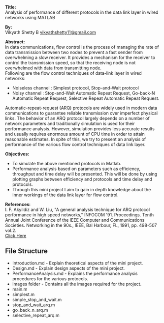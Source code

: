 

**Title:** <br>
Analysis of performance of different protocols in the data link layer in wired networks using MATLAB

**By:** <br>
Vikyath Shetty B  <vikyathshetty11@gmail.com>  <br>

**Abstract:** <br>
In data communications, flow control is the process of managing the rate of data transmission between two nodes to prevent a fast sender from overwhelming a slow receiver. It provides a mechanism for the receiver to control the transmission speed, so that the receiving node is not overwhelmed with data from transmitting node. 
<br>
Following are the flow control techniques of data-link layer in wired networks:<br>
* Noiseless channel : Simplest protocol, Stop-and-Wait protocol
* Noisy channel : Stop-and-Wait Automatic Repeat Request, Go-back-N Automatic Repeat Request, Selective Repeat Automatic Repeat Request.

Automatic-repeat-request (ARQ) protocols are widely used in modern data communications to guarantee reliable transmission over imperfect physical links.  The behavior of an ARQ protocol largely depends on a number of network parameters and traditionally simulation is used for their performance analysis. However, simulation provides less accurate results and usually requires enormous amount of CPU time in order to attain reasonable estimates. In spite of this, we try to present an analysis of performance of the various flow control techniques of data link layer.
<br>

**Objectives:** <br>
* To simulate the above mentioned protocols in Matlab. 
* Performance analysis based on parameters such as efficiency, throughput and time  delay will be presented. This will be done by using plotting graphs between efficiency and protocols and time delay and protocols.
* Through this mini project I aim to gain in depth knowledge about the inner workings of the data link layer for flow control.

**References:**<br>
I. F. Akyildiz and W. Liu, "A general analysis technique for ARQ protocol performance in high speed networks," INFOCOM '91. Proceedings. Tenth Annual Joint Conference of the IEEE Computer and Communications Societies. Networking in the 90s., IEEE, Bal Harbour, FL, 1991, pp. 498-507 vol.2. <br>
[Click Here](http://ieeexplore.ieee.org/document/147545/) <br>

## File Structure


* Introduction.md - Explain theoretical aspects of the mini project. 
* Design.md - Explain design aspects of the mini project.
* PerformanceAnalysis.md - Explains the performance analysis procedures for the various protocols.
* images folder - Contains all the images required for the project.
* main.m
* simplest.m
* simple_stop_and_wait.m
* stop_and_wait_arq.m
* go_back_n_arq.m
* selective_repeat_arq.m

